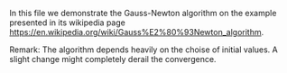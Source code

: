 In this file we demonstrate the Gauss-Newton algorithm on the example presented in its wikipedia page https://en.wikipedia.org/wiki/Gauss%E2%80%93Newton_algorithm.

Remark: The algorithm depends heavily on the choise of initial values. A slight change might completely derail the convergence.